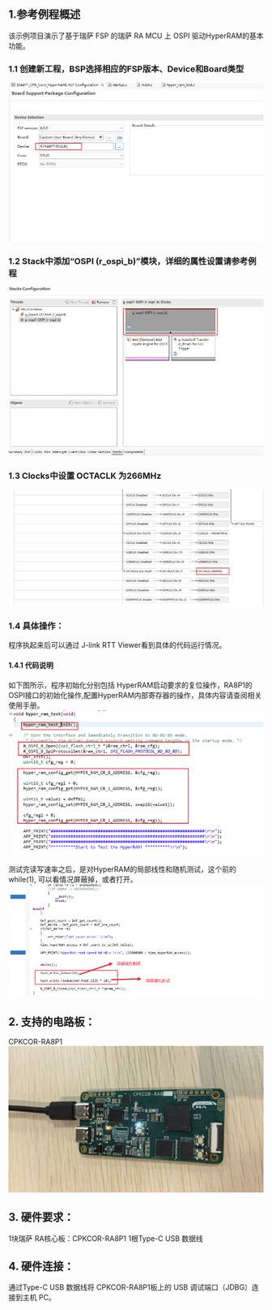 ## 1.参考例程概述
该示例项目演示了基于瑞萨 FSP 的瑞萨 RA MCU 上 OSPI 驱动HyperRAM的基本功能。

### 1.1 创建新工程，BSP选择相应的FSP版本、Device和Board类型
![alt text](images/image1.png)
### 1.2 Stack中添加“OSPI  (r_ospi_b)”模块，详细的属性设置请参考例程
![alt text](images/image2.png)
### 1.3 Clocks中设置 OCTACLK 为266MHz
![alt text](images/image3.png)

### 1.4 具体操作：
程序执起来后可以通过 J-link RTT Viewer看到具体的代码运行情况。


#### 1.4.1 代码说明
如下图所示，程序初始化分别包括 HyperRAM启动要求的复位操作，RA8P1的OSPI接口的初始化操作,配置HyperRAM内部寄存器的操作，具体内容请查阅相关使用手册。
![alt text](images/image4.png)

测试完读写速率之后，是对HyperRAM的局部线性和随机测试，这个前的while(1), 可以看情况屏蔽掉，或者打开。
![alt text](images/image5.png)



## 2. 支持的电路板：
CPKCOR-RA8P1
![alt text](images/image6.png)
## 3. 硬件要求：
1块瑞萨 RA核心板：CPKCOR-RA8P1
1根Type-C USB 数据线

## 4. 硬件连接：
通过Type-C USB 数据线将 CPKCOR-RA8P1板上的 USB 调试端口（JDBG）连接到主机 PC。

